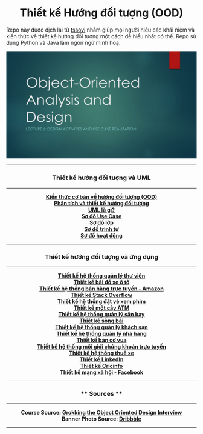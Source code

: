 <h1 align="center">Thiết kế Hướng đối tượng (OOD)</h1>

Repo này được dịch lại từ [tssovi](https://github.com/tssovi/grokking-the-object-oriented-design-interview) nhằm giúp mọi người hiểu các khái niệm và kiến thức về thiết kế hướng đối tượng một cách dễ hiểu nhất có thể. Repo sử dụng Python và Java làm ngôn ngữ minh hoạ. 

![python](./assets/logo.jpg)

<hr/>
<h3 align="center">Thiết kế hướng đối tượng và UML</h3>
<hr/>
<p align="center">
    <a href="object-oriented-design-and-uml/object-oriented-basics.md"><b>Kiến thức cơ bản về hướng đối tượng (OOD)</b></a>
    <br />
    <a href="object-oriented-design-and-uml/object-oriented-analysis-and-design.md"><b>Phân tích và thiết kế hướng đối tượng</b></a>
    <br />
    <a href="object-oriented-design-and-uml/what-is-uml.md"><b>UML là gì?</b></a>
    <br />
    <a href="object-oriented-design-and-uml/use-case-diagrams.md"><b>Sơ đồ Use Case</b></a>
    <br />
    <a href="object-oriented-design-and-uml/class-diagram.md"><b>Sơ đồ lớp</b></a>
    <br />
    <a href="object-oriented-design-and-uml/sequence-diagram.md"><b>Sơ đồ trình tự</b></a>
    <br />
    <a href="object-oriented-design-and-uml/activity-diagrams.md"><b>Sơ đồ hoạt động</b></a>
</p>
<hr />
<h3 align="center">Thiết kế hướng đối tượng và ứng dụng</h3>
<hr />
<p align="center">
    <a href="object-oriented-design-case-studies/design-a-library-management-system.md"><b>Thiết kế hệ thống quản lý thư viện</b></a>
    <br />
    <a href="object-oriented-design-case-studies/design-a-parking-lot.md"><b>Thiết kế bãi đổ xe ô tô</b></a>
    <br />
    <a href="object-oriented-design-case-studies/design-amazon-online-shopping-system.md"><b>Thiết kế hệ thống bán hàng trực tuyến - Amazon</b></a>
    <br />
    <a href="object-oriented-design-case-studies/design-stack-overflow.md"><b>Thiết kế Stack Overflow</b></a>
    <br />
    <a href="object-oriented-design-case-studies/design-a-movie-ticket-booking-system.md"><b>Thiết kế hệ thống đặt vé xem phim</b></a>
    <br />
    <a href="object-oriented-design-case-studies/design-an-atm.md"><b>Thiết kế một cây ATM</b></a>
    <br />
    <a href="object-oriented-design-case-studies/design-an-airline-management-system.md"><b>Thiết kế hệ thống quản lý sân bay</b></a>
    <br />
    <a href="object-oriented-design-case-studies/design-blackjack-and-a-deck-of-cards.md"><b>Thiết kế sòng bài</b></a>
    <br />
    <a href="object-oriented-design-case-studies/design-a-hotel-management-system.md"><b>Thiết kế hệ thống quản lý khách sạn</b></a>
    <br />
    <a href="object-oriented-design-case-studies/design-a-restaurant-management-system.md"><b>Thiết kế hệ thống quản lý nhà hàng</b></a>
    <br />
    <a href="object-oriented-design-case-studies/design-chess.md"><b>Thiết kế bàn cờ vua</b></a>
    <br />
    <a href="object-oriented-design-case-studies/design-an-online-stock-brokerage-system.md"><b>Thiết kế hệ thống môi giới chứng khoán trực tuyến</b></a>
    <br />
    <a href="object-oriented-design-case-studies/design-a-car-rental-system.md"><b>Thiết kế hệ thống thuê xe</b></a>
    <br />
    <a href="object-oriented-design-case-studies/design-linkedin.md"><b>Thiết kế LinkedIn</b></a>
    <br />
    <a href="object-oriented-design-case-studies/design-cricinfo.md"><b>Thiết kế Cricinfo</b></a>
    <br />
    <a href="object-oriented-design-case-studies/design-facebook.md"><b>Thiết kế mạng xã hội - Facebook</b></a>
</p>
<hr />
<h3 align="center">** Sources **</h3>
<hr />
<p align="center">
    <b>Course Source: <b/></b><a href="https://www.educative.io/courses/grokking-the-object-oriented-design-interview"><b>Grokking the Object Oriented Design Interview</b></a>
    <br />
    <b>Banner Photo Source: <b/></b><a href="https://dribbble.com"><b>Dribbble</b></a>
</p>
<hr />